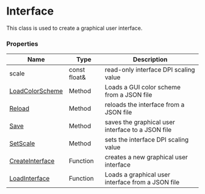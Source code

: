 # Interface #
This class is used to create a graphical user interface.

### Properties ###
| Name | Type | Description |
| --- | --- | --- |
| scale | const float& | read-only interface DPI scaling value |
| [LoadColorScheme](Interface_LoadColorScheme) | Method | Loads a GUI color scheme from a JSON file |
| [Reload](Interface_Reload.md) | Method | reloads the interface from a JSON file |
| [Save](Interface_Save.md) | Method | saves the graphical user interface to a JSON file |
| [SetScale](Interface_SetScale.md) | Method | sets the interface DPI scaling value |
| [CreateInterface](CreateInterface.md) | Function | creates a new graphical user interface |
| [LoadInterface](LoadInterface.md) | Function | Loads a graphical user interface from a JSON file |
